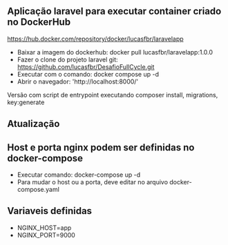 ## Aplicação laravel para executar container criado no DockerHub

https://hub.docker.com/repository/docker/lucasfbr/laravelapp

- Baixar a imagem do dockerhub: docker pull lucasfbr/laravelapp:1.0.0
- Fazer o clone do projeto laravel git: https://github.com/lucasfbr/DesafioFullCycle.git
- Executar com o comando: docker compose up -d
- Abrir o navegador: 'http://localhost:8000/'

Versão com script de entrypoint executando composer install, migrations, key:generate

## Atualização

## Host e porta nginx podem ser definidas no docker-compose

- Executar comando: docker-compose up -d
- Para mudar o host ou a porta, deve editar no arquivo docker-compose.yaml

## Variaveis definidas

- NGINX_HOST=app
- NGINX_PORT=9000 
